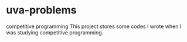 # uva-problems
competitive programming
This project stores some codes I wrote when I was studying competitive programming.
